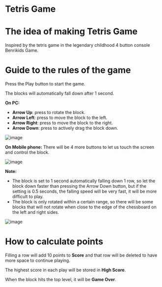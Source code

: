 # Tetris Game
# The idea of ​​​​making Tetris Game
Inspired by the tetris game in the legendary childhood 4 button console Benrikids Game.

# Guide to the rules of the game
Press the Play button to start the game.

The blocks will automatically fall down after 1 second.

**On PC:**
- **Arrow Up**: press to rotate the block.
- **Arrow Left**: press to move the block to the left.
- **Arrow Right**: press to move the block to the right.
- **Arrow Down**: press to actively drag the block down.

![image](https://github.com/VenusakaVXT/tetris-game/assets/125566811/9596248c-4abb-4956-9f2d-d654b8696d1d)

**On Mobile phone:**
There will be 4 more buttons to let us touch the screen and control the block.

![image](https://github.com/VenusakaVXT/tetris-game/assets/125566811/ecf74678-5ab2-4058-ad8d-b81af9780797)

**Note:** 
- The block is set to 1 second automatically falling down 1 row, so let the block down faster than pressing the Arrow Down button, but if the setting is 0.5 seconds, the falling speed will be very fast, it will be more difficult to play.
- The block is only rotated within a certain range, so there will be some blocks that will not rotate when close to the edge of the chessboard on the left and right sides.

![image](https://github.com/VenusakaVXT/tetris-game/assets/125566811/61b71581-cc0a-4d6c-bfd5-039b694c0026)


# How to calculate points

Filling a row will add 10 points to **Score** and that row will be deleted to have more space to continue playing.

The highest score in each play will be stored in **High Score**.

When the block hits the top level, it will be **Game Over**.

